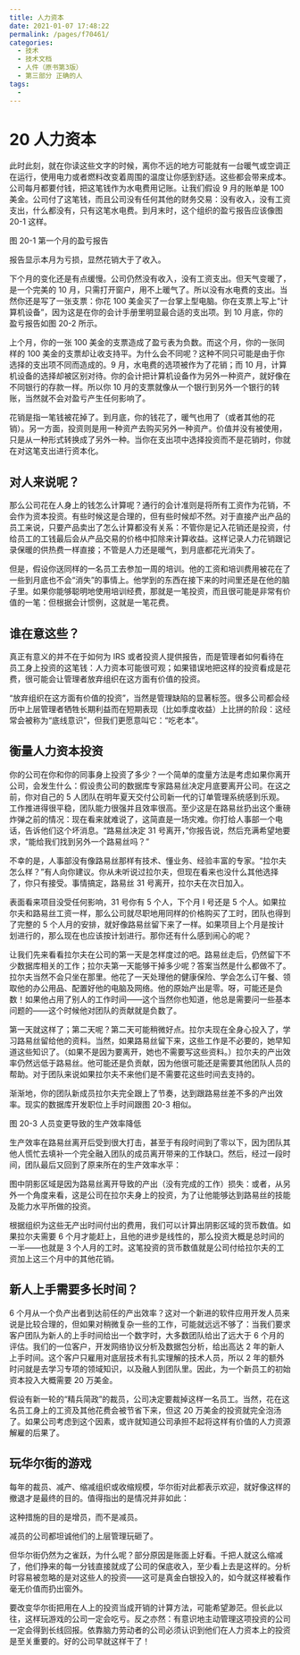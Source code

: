 ```yaml
---
title: 人力资本
date: 2021-01-07 17:48:22
permalink: /pages/f70461/
categories:
  - 技术
  - 技术文档
  - 人件（原书第3版）
  - 第三部分 正确的人
tags:
  - 
---
```

# 20 人力资本

此时此刻，就在你读这些文字的时候，离你不远的地方可能就有一台暖气或空调正在运行，使用电力或者燃料改变着周围的温度让你感到舒适。这些都会带来成本。公司每月都要付钱，把这笔钱作为水电费用记账。让我们假设 9 月的账单是 100 美金。公司付了这笔钱，而且公司没有任何其他的财务交易：没有收入，没有工资支出，什么都没有，只有这笔水电费。到月末时，这个组织的盈亏报告应该像图 20-1 这样。

图 20-1 第一个月的盈亏报告

报告显示本月为亏损，显然花销大于了收入。

下个月的变化还是有点缓慢。公司仍然没有收入，没有工资支出。但天气变暖了，是一个完美的 10 月，只需打开窗户，用不上暖气了。所以没有水电费的支出。当然你还是写了一张支票：你花 100 美金买了一台掌上型电脑。你在支票上写上“计算机设备”，因为这是在你的会计手册里明显最合适的支出项。到 10 月底，你的盈亏报告如图 20-2 所示。

上个月，你的一张 100 美金的支票造成了盈亏表为负数。而这个月，你的一张同样的 100 美金的支票却让收支持平。为什么会不同呢？这种不同只可能是由于你选择的支出项不同而造成的。9 月，水电费的选项被作为了花销；而 10 月，计算机设备的选择却被区别对待。你的会计把计算机设备作为另外一种资产，就好像在不同银行的存款一样。所以你 10 月的支票就像从一个银行到另外一个银行的转账，当然就不会对盈亏产生任何影响了。

花销是指一笔钱被花掉了。到月底，你的钱花了，暖气也用了（或者其他的花销）。另一方面，投资则是用一种资产去购买另外一种资产。价值并没有被使用，只是从一种形式转换成了另外一种。当你在支出项中选择投资而不是花销时，你就在对这笔支出进行资本化。

## 对人来说呢？

那么公司花在人身上的钱怎么计算呢？通行的会计准则是将所有工资作为花销，不会作为资本投资。有些时候这是合理的，但有些时候却不然。对于直接产出产品的员工来说，只要产品卖出了怎么计算都没有关系：不管你是记入花销还是投资，付给员工的工钱最后会从产品交易的价格中扣除来计算收益。这样记录人力花销跟记录保暖的供热费一样直接；不管是人力还是暖气，到月底都花光消失了。

但是，假设你送同样的一名员工去参加一周的培训。他的工资和培训费用被花在了一些到月底也不会“消失”的事情上。他学到的东西在接下来的时间里还是在他的脑子里。如果你能够聪明地使用培训经费，那就是一笔投资，而且很可能是非常有价值的一笔：但根据会计惯例，这就是一笔花费。

## 谁在意这些？

真正有意义的并不在于如何为 IRS 或者投资人提供报告，而是管理者如何看待在员工身上投资的这笔钱：人力资本可能很可观；如果错误地把这样的投资看成是花费，很可能会让管理者放弃组织在这方面有价值的投资。

“放弃组织在这方面有价值的投资”，当然是管理缺陷的显著标签。很多公司都会经历中上层管理者牺牲长期利益而在短期表现（比如季度收益）上比拼的阶段：这经常会被称为“底线意识”，但我们更愿意叫它：“吃老本”。

## 衡量人力资本投资

你的公司在你和你的同事身上投资了多少？一个简单的度量方法是考虑如果你离开公司，会发生什么：假设贵公司的数据库专家路易丝决定月底要离开公司。在这之前，你对自己的 5 人团队在明年夏天交付公司新一代的订单管理系统感到乐观。工作推进得很平稳，团队能力很强并且效率很高。至少这是在路易丝扔出这个重磅炸弹之前的情况：现在看来就难说了，这简直是一场灾难。你打给人事部一个电话，告诉他们这个坏消息。“路易丝决定 31 号离开，”你报告说，然后充满希望地要求，“能给我们找到另外一个路易丝吗？”

不幸的是，人事部没有像路易丝那样有技术、懂业务、经验丰富的专家。“拉尔夫怎么样？”有人向你建议。你从未听说过拉尔夫，但现在看来也没什么其他选择了，你只有接受。事情搞定，路易丝 31 号离开，拉尔夫在次日加入。

表面看来项目没受任何影响，31 号你有 5 个人，下个月 l 号还是 5 个人。如果拉尔夫和路易丝工资一样，那么公司就尽职地用同样的价格购买了工时，团队也得到了完整的 5 个人月的安排，就好像路易丝留下来了一样。如果项目上个月是按计划进行的，那么现在也应该按计划进行。那你还有什么感到闹心的呢？

让我们先来看看拉尔夫在公司的第一天是怎样度过的吧。路易丝走后，仍然留下不少数据库相关的工作；拉尔夫第一天能够干掉多少呢？答案当然是什么都做不了。拉尔夫当然不会只坐在那里。他花了一天处理他的健康保险、学会怎么订午餐、领取他的办公用品、配置好他的电脑及网络。他的原始产出是零。呀，可能还是负数！如果他占用了别人的工作时间——这个当然你也知道，他总是需要问一些基本问题的——这个时候他对团队的贡献就是负数了。

第一天就这样了；第二天呢？第二天可能稍微好点。拉尔夫现在全身心投入了，学习路易丝留给他的资料。当然，如果路易丝留下来，这些工作是不必要的，她早知道这些知识了。（如果不是因为要离开，她也不需要写这些资料。）拉尔夫的产出效率仍然远低于路易丝。他可能还是负贡献，因为他很可能还是需要其他团队人员的帮助。对于团队来说如果拉尔夫不来他们是不需要花这些时间去支持的。

渐渐地，你的团队新成员拉尔夫完全跟上了节奏，达到跟路易丝差不多的产出效率。现实的数据库开发职位上手时间跟图 20-3 相似。

图 20-3 人员变更导致的生产效率降低

生产效率在路易丝离开后受到很大打击，甚至于有段时间到了零以下，因为团队其他人慌忙去填补一个完全融入团队的成员离开带来的工作缺口。然后，经过一段时间，团队最后又回到了原来所在的生产效率水平：

图中阴影区域是因为路易丝离开导致的产出（没有完成的工作）损失：或者，从另外一个角度来看，这是公司在拉尔夫身上的投资，为了让他能够达到路易丝的技能及能力水平所做的投资。

根据组织为这些无产出时间付出的费用，我们可以计算出阴影区域的货币数值。如果拉尔夫需要 6 个月才能赶上，且他的进步是线性的，那么投资大概是总时间的一半——也就是 3 个人月的工时。这笔投资的货币数值就是公司付给拉尔夫的工资加上这三个月中的其他花销。

## 新人上手需要多长时间？

6 个月从一个负产出者到达前任的产出效率？这对一个新进的软件应用开发人员来说是比较合理的，但如果对稍微复杂一些的工作，可能就远远不够了：当我们要求客户团队为新人的上手时间给出一个数字时，大多数团队给出了远大于 6 个月的评估。我们的一位客户，开发网络协议分析及数据包分析，给出高达 2 年的新人上手时间。这个客户只雇用对底层技术有扎实理解的技术人员，所以 2 年的额外时问就是去学习专项的领域知识，以及融人到团队里。因此，为一个新员工的初始资本投入大概需要 20 万美金。

假设有新一轮的“精兵简政”的裁员，公司决定要裁掉这样一名员工。当然，花在这名员工身上的工资及其他花费会被节省下来，但这 20 万美金的投资就完全泡汤了。如果公司考虑到这个因素，或许就知道公司承担不起将这样有价值的人力资源解雇的后果了。

## 玩华尔街的游戏

每年的裁员、减产、缩减组织或收缩规模，华尔街对此都表示欢迎，就好像这样的撤退才是最终的目的。值得指出的是情况并非如此：

这种措施的目的是增员，而不是减员。

减员的公司都坦诚他们的上层管理玩砸了。

但华尔街仍然为之雀跃，为什么呢？部分原因是账面上好看。千把人就这么缩减了，他们挣来的每一分钱直接就成了公司的保底收入，至少看上去是这样的。分析时容易被忽略的是对这些人的投资——这可是真金白银投入的，如今就这样被看作毫无价值而扔出窗外。

要改变华尔街把用在人上的投资当成开销的计算方法，可能希望渺茫。但长此以往，这样玩游戏的公司一定会吃亏。反之亦然：有意识地主动管理这项投资的公司一定会得到长线回报。依靠脑力劳动者的公司必须认识到他们在人力资本上的投资是至关重要的。好的公司早就这样干了！
